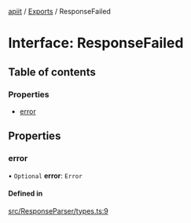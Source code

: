 [apiit](../README.md) / [Exports](../modules.md) / ResponseFailed

# Interface: ResponseFailed

## Table of contents

### Properties

- [error](ResponseFailed.md#error)

## Properties

### error

• `Optional` **error**: `Error`

#### Defined in

[src/ResponseParser/types.ts:9](https://github.com/AlexKletn/apiit/blob/21e19d0/src/ResponseParser/types.ts#L9)
